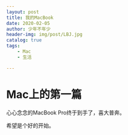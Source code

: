 ```yaml
---
layout: post
title: 我的MacBook
date: 2020-02-05
author: 少年不年少
header-img: img/post/LBJ.jpg
catalog: true
tags:
    - Mac
    - 生活

---
```



# Mac上的第一篇 #

心心念念的MacBook Pro终于到手了，喜大普奔。

希望是个好的开始。